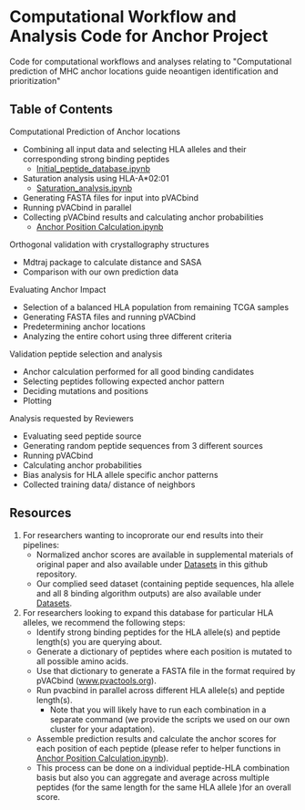 # Computational Workflow and Analysis Code for Anchor Project

Code for computational workflows and analyses relating to "Computational prediction of MHC anchor locations guide neoantigen identification and prioritization"

## Table of Contents

Computational Prediction of Anchor locations
- Combining all input data and selecting HLA alleles and their corresponding strong binding peptides
    - [Initial_peptide_database.ipynb](https://github.com/griffithlab/anchor_huiming_etal_2023/blob/master/Initial_peptide_database.ipynb)
- Saturation analysis using HLA-A*02:01
    - [Saturation_analysis.ipynb](https://github.com/griffithlab/anchor_huiming_etal_2023/blob/master/Saturation_analysis.ipynb)
- Generating FASTA files for input into pVACbind
- Running pVACbind in parallel
- Collecting pVACbind results and calculating anchor probabilities
    - [Anchor Position Calculation.ipynb](https://github.com/griffithlab/anchor_huiming_etal_2023/blob/master/Anchor%20Position%20Calculation.ipynb)

Orthogonal validation with crystallography structures
- Mdtraj package to calculate distance and SASA
- Comparison with our own prediction data

Evaluating Anchor Impact
- Selection of a balanced HLA population from remaining TCGA samples
- Generating FASTA files and running pVACbind
- Predetermining anchor locations
- Analyzing the entire cohort using three different criteria

Validation peptide selection and analysis
- Anchor calculation performed for all good binding candidates 
- Selecting peptides following expected anchor pattern
- Deciding mutations and positions
- Plotting

Analysis requested by Reviewers
- Evaluating seed peptide source
- Generating random peptide sequences from 3 different sources
- Running pVACbind
- Calculating anchor probabilities
- Bias analysis for HLA allele specific anchor patterns
- Collected training data/ distance of neighbors


## Resources 
1. For researchers wanting to incoprorate our end results into their pipelines:
    - Normalized anchor scores are available in supplemental materials of original paper and also available under [Datasets](https://github.com/griffithlab/anchor_huiming_etal_2023/blob/master/Datasets) in this github repository.
    - Our complied seed dataset (containing peptide sequences, hla allele and all 8 binding algorithm outputs) are also available under [Datasets](https://github.com/griffithlab/anchor_huiming_etal_2023/blob/master/Datasets).
2. For researchers looking to expand this database for particular HLA alleles, we recommend the following steps:
    - Identify strong binding peptides for the HLA allele(s) and peptide length(s) you are querying about.
    - Generate a dictionary of peptides where each position is mutated to all possible amino acids.
    - Use that dictionary to generate a FASTA file in the format required by pVACbind (www.pvactools.org).
    - Run pvacbind in parallel across different HLA allele(s) and peptide length(s).
        - Note that you will likely have to run each combination in a separate command (we provide the scripts we used on our own cluster for your adaptation).
    - Assemble prediction results and calculate the anchor scores for each position of each peptide (please refer to helper functions in [Anchor Position Calculation.ipynb](https://github.com/griffithlab/anchor_huiming_etal_2023/blob/master/Anchor%20Position%20Calculation.ipynb)).
    - This process can be done on a individual peptide-HLA combination basis but also you can aggregate and average across multiple peptides (for the same length for the same HLA allele )for an overall score.
